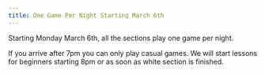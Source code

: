 ```yaml
---
title: One Game Per Night Starting March 6th
---
```


Starting Monday March 6th, all the sections play one game per night.

If you arrive after 7pm you can only play casual games.
We will start lessons for beginners starting 8pm or as soon as white section is finished.
